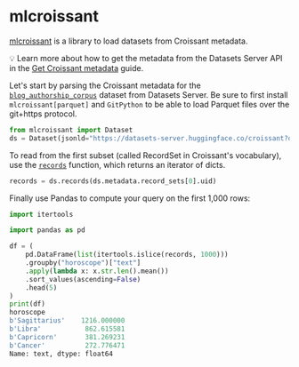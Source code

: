 # mlcroissant

[mlcroissant](https://github.com/mlcommons/croissant/tree/main/python/mlcroissant) is a library to load datasets from Croissant metadata.

<Tip>

💡 Learn more about how to get the metadata from the Datasets Server API in the [Get Croissant metadata](croissant) guide.

</Tip>

Let's start by parsing the Croissant metadata for the [`blog_authorship_corpus`](https://huggingface.co/datasets/blog_authorship_corpus) dataset from Datasets Server. Be sure to first install `mlcroissant[parquet]` and `GitPython` to be able to load Parquet files over the git+https protocol.

```py
from mlcroissant import Dataset
ds = Dataset(jsonld="https://datasets-server.huggingface.co/croissant?dataset=blog_authorship_corpus")
```

To read from the first subset (called RecordSet in Croissant's vocabulary), use the [`records`](https://github.com/mlcommons/croissant/blob/cd64e12c733cf8bf48f2f85c951c1c67b1c94f5a/python/mlcroissant/mlcroissant/_src/datasets.py#L86) function, which returns an iterator of dicts.

```py
records = ds.records(ds.metadata.record_sets[0].uid)
```

Finally use Pandas to compute your query on the first 1,000 rows:

```py
import itertools

import pandas as pd

df = (
    pd.DataFrame(list(itertools.islice(records, 1000)))
    .groupby("horoscope")["text"]
    .apply(lambda x: x.str.len().mean())
    .sort_values(ascending=False)
    .head(5)
)
print(df)
horoscope
b'Sagittarius'    1216.000000
b'Libra'           862.615581
b'Capricorn'       381.269231
b'Cancer'          272.776471
Name: text, dtype: float64
```

